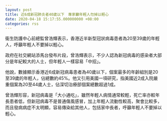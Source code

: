 ```yaml
---
layout: post
title: 近6成新冠肺炎者40歲以下　專家籲年輕人勿掉以輕心
date: 2020-04-18 15:17:55.000000000 +08:00
categories: rss
---
```


衞生防護中心前總監曾浩輝表示，香港近半新型冠狀病毒患者為20至39歲的年輕人，呼籲年輕人不要掉以輕心。

政府在社交網站添馬台發布片段，曾浩輝表示，不少人認為新冠病毒的感染者大部分是年紀較大的人士，但年輕人一樣容易「中招」。

他說，數據顯示香港近6成新冠病毒患者為40歲以下，個案最多的年齡組別是20至39歲的年輕人，佔總數約45%。他又引用美國一項研究，指美國近2成入院嚴重個案為20至44歲人士，佔深切治療部個案總數超過1成。

曾浩輝形容，新冠病毒是「大小通吃」，雖然年輕人病情通常較輕，死亡率亦較年長患者低，但新冠病毒不是普通傷風感冒，加上年輕人流動性較高，聚會比較多，而且發病病症不太明顯，容易傳染給其他人，包括家中長者，呼籲年輕人不要掉以輕心。
